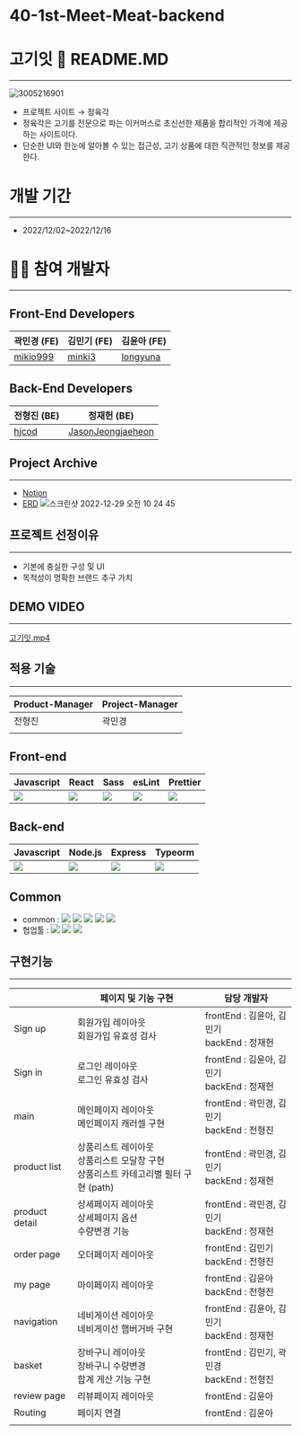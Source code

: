 # 40-1st-Meet-Meat-backend
# 고기잇 🍗 README.MD

---
![3005216901](https://user-images.githubusercontent.com/96870855/208634355-105ada2b-ee9d-46e1-b97b-281e75eb1b98.gif)
- 프로젝트 사이트 → 정육각
- 정육각은 고기를 전문으로 파는 이커머스로 초신선한 제품을 합리적인 가격에 제공하는 사이트이다.
- 단순한 UI와 한눈에 알아볼 수 있는 접근성, 고기 상품에 대한 직관적인 정보를 제공한다.

# 개발 기간

---

- 2022/12/02~2022/12/16

# 🧑‍💻 참여 개발자

---

## Front-End Developers

| 곽민경 (FE) | 김민기 (FE) | 김윤아 (FE) |
| --- | --- | --- |
| [mikio999](https://github.com/mikio999)| [minki3](https://github.com/minki3) | [longyuna](https://github.com/longyuna) |
## Back-End Developers

| 전형진 (BE) | 정재헌 (BE) |
| --- | --- |
| [hjcod](https://github.com/hjcod) | [JasonJeongjaeheon](https://github.com/JasonJeongjaeheon) |

## Project Archive

---

- [Notion](https://terrific-sulfur-0da.notion.site/Meet-Meat-ba21ca38f64244f384435fa71e87380e)
- [ERD](https://dbdiagram.io/d/638db6c4bae3ed7c4544be55)
![스크린샷 2022-12-29 오전 10 24 45](https://user-images.githubusercontent.com/96870855/209891647-1bf66438-7221-4a7e-9385-86efb81ae173.png)

## 프로젝트 선정이유

---

- 기본에 충실한 구성 및 UI
- 목적성이 명확한 브랜드 추구 가치

## DEMO VIDEO

---


[고기잇.mp4](https://drive.google.com/file/d/1uNLAkASisvUz6Oq-LAuVwLrL-PioYCV7/view?usp=drivesdk)


## 적용 기술

---

| Product-Manager | Project-Manager |
| --- | --- |
| 전형진 | 곽민경 |
|  |  |

## Front-end

| Javascript | React | Sass  | esLint | Prettier |
| --- | --- | --- | --- | --- |
| <img src="https://img.shields.io/badge/javascript-F7DF1E?style=for-the-badge&logo=javascript&logoColor=black"> |  <img src="https://img.shields.io/badge/react-61DAFB?style=for-the-badge&logo=react&logoColor=black">   | <img src="https://img.shields.io/badge/Sass-green?style=flat&logo=Sass&logoColor=CC6699"/> |  <img src="https://img.shields.io/badge/ESLint-purple?style=flat&logo=ESLint&logoColor=4B32C3"/> |  <img src="https://img.shields.io/badge/Prettier-blue?style=flat&logo=Prettier&logoColor=F7B93E"/> |

## Back-end

| Javascript | Node.js | Express | Typeorm |
| --- | --- | --- | --- |
| <img src="https://img.shields.io/badge/javascript-F7DF1E?style=for-the-badge&logo=javascript&logoColor=black"> |  <img src="https://img.shields.io/badge/node.js-339933?style=for-the-badge&logo=Node.js&logoColor=white"> | <img src="https://img.shields.io/badge/express-000000?style=for-the-badge&logo=express&logoColor=white"> | <img src="https://img.shields.io/badge/TypeORM-blue?style=flat&logo=TypeORM&logoColor=4B32C3"/> | <img src="https://img.shields.io/badge/Bcrypt-skyblue?style=flat&logo=Bcrypt&logoColor=4B32C3"/> |  <img src="https://img.shields.io/badge/JWT-orange?style=flat&logo=JWT&logoColor=4B32C3"/> |

## Common

- common : <img src="https://img.shields.io/badge/github-181717?style=for-the-badge&logo=github&logoColor=white"> <img src="https://img.shields.io/badge/git-F05032?style=for-the-badge&logo=git&logoColor=white">   <img src="https://img.shields.io/badge/AWS-magenda?style=flat&logo=AWS&logoColor=232F3E"/>  <img src="https://img.shields.io/badge/Prettier-blue?style=flat&logo=Prettier&logoColor=F7B93E"/>  <img src="https://img.shields.io/badge/RestfulAPI-yellow?style=flat&logo=RestfulAPI&logoColor=F7B93E"/>
- 협업툴 : <img src="https://img.shields.io/badge/Notion-white?style=flat&logo=Notion&logoColor=gray"/>  <img src="https://img.shields.io/badge/Slack-lightpink?style=flat&logo=Slack&logoColor=gray"/> <img src="https://img.shields.io/badge/Trello-red?style=flat&logo=Slack&logoColor=gray"/>

## 구현기능

---

|  | 페이지 및 기능 구현 | 담당 개발자 |
| --- | --- | --- |
| Sign up  | 회원가입 레이아웃 <br/> 회원가입 유효성 검사 | frontEnd :  김윤아, 김민기<br/>backEnd : 정재헌   |
| Sign in  | 로그인 레이아웃 <br/> 로그인 유효성 검사 | frontEnd :  김윤아, 김민기<br/>backEnd : 정재헌  |
| main  | 메인페이지 레이아웃 <br/> 메인페이지 캐러셀 구현 | frontEnd : 곽민경, 김민기<br/>backEnd : 전형진 |
| product list  | 상품리스트 레이아웃 <br/> 상품리스트 모달창 구현<br/>상품리스트 카테고리별 필터 구현 (path) | frontEnd :  곽민경, 김민기<br/>backEnd : 정재헌 |
| product detail  | 상세페이지 레이아웃 <br/> 상세페이지 옵션 <br/> 수량변경 기능 | frontEnd :  곽민경, 김민기<br/>backEnd : 정재헌 |
| order page  | 오더페이지 레이아웃 | frontEnd :  김민기<br/>backEnd : 전형진 |
| my page  | 마이페이지 레이아웃 | frontEnd :  김윤아<br/>backEnd : 전형진 |
| navigation  | 네비게이션 레이아웃 <br/> 네비게이선 햄버거바 구현 | frontEnd : 김윤아, 김민기<br/>backEnd : 정재헌 |
| basket  | 장바구니 레이아웃<br/>장바구니 수량변경<br/> 합계 게산 기능 구현 | frontEnd : 김민기, 곽민경<br/>backEnd : 전형진 |
| review page  | 리뷰페이지 레이아웃 | frontEnd : 김윤아 |
| Routing  |  페이지 연결 | frontEnd : 김윤아 |
|  |  |  |  |
